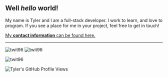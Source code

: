 ## Well <i>hello</i> world!
My name is Tyler and I am a full-stack developer. I work to learn, and love to program. If you see a place for me in your project, feel free to get in touch! 

<a href="https://twit96.github.io/">My <b>contact information</b> can be found here.</a>

<hr />

<p>
  <img src="https://github-readme-stats.vercel.app/api?username=twit96&show_icons=false&title_color=8c775a&text_color=1f1a0a&bg_color=f7f5f3&hide_border=true&locale=en&border_radius=16&hide_rank=true" alt="twit96" />
  <img src="https://github-readme-streak-stats.herokuapp.com/?user=twit96&hide_border=true&border_radius=16&card_width=250&background=F7F5F3&hide_current_streak=true&hide_longest_streak=true" alt="twit96" />
</p>
<p>
  <img src="https://github-readme-stats.vercel.app/api/top-langs?username=twit96&show_icons=true&title_color=8c775a&text_color=1f1a0a&bg_color=f7f5f3&hide_border=true&border_radius=16&layout=compact&locale=en&hide=html,jupyter%20notebook,xslt" alt="twit96" />
</p>

<img src="https://komarev.com/ghpvc/?username=twit96&label=Profile%20views&color=8c775a&style=flat" alt="Tyler's GitHub Profile Views" />
